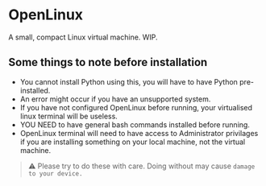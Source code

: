# OpenLinux
A small, compact Linux virtual machine. WIP.

## Some things to note before installation
 - You cannot install Python using this, you will have to have Python pre-installed.
 - An error might occur if you have an unsupported system.
 - If you have not configured OpenLinux before running, your virtualised linux terminal will be useless.
 - YOU NEED to have general bash commands installed before running.
 - OpenLinux terminal will need to have access to Administrator privilages if you are installing something on your local machine, not the virtual machine.
 
> :warning: Please try to do these with care. Doing without may cause `damage to your device.`
